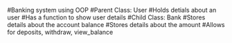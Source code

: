 #Banking system using OOP
#Parent Class: User
#Holds detials about an user
#Has a function to show user details
#Child Class: Bank
#Stores details about the account balance
#Stores details about the amount
#Allows for deposits, withdraw, view_balance